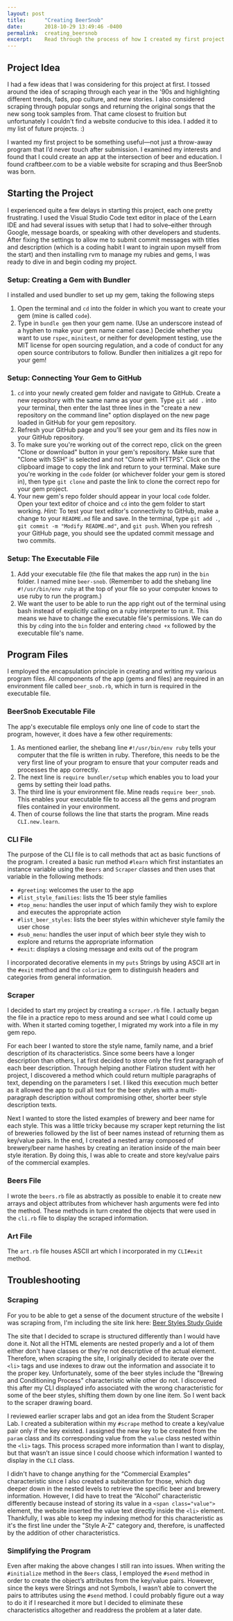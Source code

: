 ```yaml
---
layout: post
title:      "Creating BeerSnob"
date:       2018-10-29 13:49:46 -0400
permalink:  creating_beersnob
excerpt:    Read through the process of how I created my first project at Flatiron where app users can choose from a predefined list to learn about different beer styles and their characteristics. I detail the steps I took to set up the project, the function of each program file, and some struggles I ran into along the way.
---
```


## Project Idea

I had a few ideas that I was considering for this project at first. I tossed around the idea of scraping through each year in the '90s and highlighting different trends, fads, pop culture, and new stories. I also considered scraping through popular songs and returning the original songs that the new song took samples from. That came closest to fruition but unfortunately I couldn't find a website conducive to this idea. I added it to my list of future projects. :)

I wanted my first project to be something useful&mdash;not just a throw-away program that I’d never touch after submission. I examined my interests and found that I could create an app at the intersection of beer and education. I found craftbeer.com to be a viable website for scraping and thus BeerSnob was born.

## Starting the Project

I experienced quite a few delays in starting this project, each one pretty frustrating. I used the Visual Studio Code text editor in place of the Learn IDE and had several issues with setup that I had to solve–either through Google, message boards, or speaking with other developers and students. After fixing the settings to allow me to submit commit messages with titles and description (which is a coding habit I want to ingrain upon myself from the start) and then installing rvm to manage my rubies and gems, I was ready to dive in and begin coding my project.

### Setup: Creating a Gem with Bundler

I installed and used bundler to set up my gem, taking the following steps

1. Open the terminal and `cd` into the folder in which you want to create your gem (mine is called `code`).
2. Type in `bundle gem` then your gem name. (Use an underscore instead of a hyphen to make your gem name camel case.) Decide whether you want to use `rspec`, `minitest`, or neither for development testing, use the MIT license for open sourcing regulation, and a code of conduct for any open source contributors to follow. Bundler then initializes a git repo for your gem!

### Setup: Connecting Your Gem to GitHub

1. `cd` into your newly created gem folder and navigate to GitHub. Create a new repository with the same name as your gem. Type `git add .` into your terminal, then enter the last three lines in the "create a new repository on the command line" option displayed on the new page loaded in GitHub for your gem repository.
2. Refresh your GitHub page and you'll see your gem and its files now in your GitHub repository.
3. To make sure you're working out of the correct repo, click on the green "Clone or download" button in your gem's repository. Make sure that "Clone with SSH" is selected and not "Clone with HTTPS". Click on the clipboard image to copy the link and return to your terminal. Make sure you're working in the `code` folder (or whichever folder your gem is stored in), then type `git clone` and paste the link to clone the correct repo for your gem project.
4. Your new gem's repo folder should appear in your local `code` folder. Open your text editor of choice and `cd` into the gem folder to start working.
_Hint:_ To test your text editor's connectivity to GitHub, make a change to your `README.md` file and save. In the terminal, type `git add .`, `git commit -m "Modify README.md"`, and `git push`. When you refresh your GitHub page, you should see the updated commit message and two commits.

### Setup: The Executable File

1. Add your executable file (the file that makes the app run) in the `bin` folder. I named mine `beer-snob`. (Remember to add the shebang line `#!/usr/bin/env ruby` at the top of your file so your computer knows to use ruby to run the program.)
2. We want the user to be able to run the app right out of the terminal using bash instead of explicitly calling on a ruby interpreter to run it. This means we have to change the executable file's permissions. We can do this by `cd`ing into the `bin` folder and entering `chmod +x` followed by the executable file's name.

## Program Files

I employed the encapsulation principle in creating and writing my various program files. All components of the app (gems and files) are required in an environment file called `beer_snob.rb`, which in turn is required in the executable file.

### BeerSnob Executable File

The app's executable file employs only one line of code to start the program, however, it does have a few other requirements:
1. As mentioned earlier, the shebang line `#!/usr/bin/env ruby` tells your computer that the file is written in ruby. Therefore, this needs to be the very first line of your program to ensure that your computer reads and processes the app correctly.
2. The next line is `require bundler/setup` which enables you to load your gems by setting their load paths.
3. The third line is your environment file. Mine reads `require beer_snob`. This enables your executable file to access all the gems and program files contained in your environment.
4. Then of course follows the line that starts the program. Mine reads `CLI.new.learn`.

### CLI File

The purpose of the CLI file is to call methods that act as basic functions of the program. I created a basic run method `#learn` which first instantiates an instance variable using the `Beers` and `Scraper` classes and then uses that variable in the following methods:
- `#greeting`: welcomes the user to the app
- `#list_style_families`: lists the 15 beer style families
- `#top_menu`: handles the user input of which family they wish to explore and executes the appropriate action
- `#list_beer_styles`: lists the beer styles within whichever style family the user chose
- `#sub_menu`: handles the user input of which beer style they wish to explore and returns the appropriate information
- `#exit`: displays a closing message and exits out of the program

I incorporated decorative elements in my `puts` Strings by using ASCII art in the `#exit` method and the `colorize` gem to distinguish headers and categories from general information.

### Scraper

I decided to start my project by creating a `scraper.rb` file. I actually began the file in a practice repo to mess around and see what I could come up with. When it started coming together, I migrated my work into a file in my gem repo.

For each beer I wanted to store the style name, family name, and a brief description of its characteristics. Since some beers have a longer description than others, I at first decided to store only the first paragraph of each beer description. Through helping another Flatiron student with her project, I discovered a method which could return multiple paragraphs of text, depending on the parameters I set. I liked this execution much better as it allowed the app to pull all text for the beer styles with a multi-paragraph description without compromising other, shorter beer style description texts.

Next I wanted to store the listed examples of brewery and beer name for each style. This was a little tricky because my scraper kept returning the list of breweries followed by the list of beer names instead of returning them as key/value pairs. In the end, I created a nested array composed of brewery/beer name hashes by creating an iteration inside of the main beer style iteration. By doing this, I was able to create and store key/value pairs of the commercial examples.

### Beers File

I wrote the `beers.rb` file as abstractly as possible to enable it to create new arrays and object attributes from whichever hash arguments were fed into the method. These methods in turn created the objects that were used in the `cli.rb` file to display the scraped information.

### Art File

The `art.rb` file houses ASCII art which I incorporated in my `CLI#exit` method.

## Troubleshooting

### Scraping

For you to be able to get a sense of the document structure of the website I was scraping from, I'm including the site link here: [Beer Styles Study Guide](https://www.craftbeer.com/beer/beer-styles-guide)

The site that I decided to scrape is structured differently than I would have done it. Not all the HTML elements are nested properly and a lot of them either don't have classes or they're not descriptive of the actual element. Therefore, when scraping the site, I originally decided to iterate over the `<li>` tags and use indexes to draw out the information and associate it to the proper key. Unfortunately, some of the beer styles include the "Brewing and Conditioning Process" characteristic while other do not. I discovered this after my CLI displayed info associated with the wrong characteristic for some of the beer styles, shifting them down by one line item. So I went back to the scraper drawing board.

I reviewed earlier scraper labs and got an idea from the Student Scraper Lab. I created a subiteration within my `#scrape` method to create a key/value pair only if the key existed. I assigned the new key to be created from the `param` class and its corresponding value from the `value` class nested within the `<li>` tags. This process scraped more information than I want to display, but that wasn’t an issue since I could choose which information I wanted to display in the `CLI` class.

I didn't have to change anything for the “Commercial Examples” characteristic since I also created a subiteration for those, which dug deeper down in the nested levels to retrieve the specific beer and brewery information. However, I did have to treat the “Alcohol” characteristic differently because instead of storing its value in a `<span class="value">` element, the website inserted the value text directly inside the `<li>` element. Thankfully, I was able to keep my indexing method for this characteristic as it's the first line under the "Style A-Z" category and, therefore, is unaffected by the addition of other characteristics.

### Simplifying the Program

Even after making the above changes I still ran into issues. When writing the `#initialize` method in the `Beers` class, I employed the `#send` method in order to create the object’s attributes from the key/value pairs. However, since the keys were Strings and not Symbols, I wasn’t able to convert the pairs to attributes using the `#send` method. I could probably figure out a way to do it if I researched it more but I decided to eliminate these characteristics altogether and readdress the problem at a later date.

